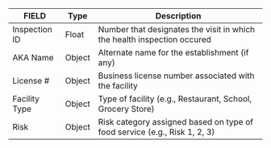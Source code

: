 | FIELD | Type |Description |
| ------ | ------ | ------
| Inspection ID  | Float| Number that designates the visit in which the health inspection occured  |
| AKA Name  | Object| Alternate name for the establishment (if any) |
| License #  | Object| Business license number associated with the facility  |
| Facility Type  | Object| Type of facility (e.g., Restaurant, School, Grocery Store)  |
| Risk  | Object| Risk category assigned based on type of food service (e.g., Risk 1, 2, 3)  |
